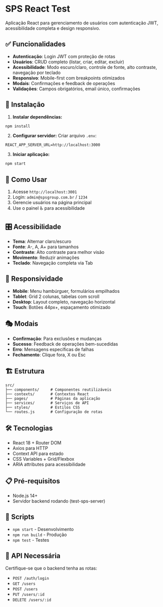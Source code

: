 # SPS React Test

Aplicação React para gerenciamento de usuários com autenticação JWT, acessibilidade completa e design responsivo.

## ✅ Funcionalidades

- **Autenticação**: Login JWT com proteção de rotas
- **Usuários**: CRUD completo (listar, criar, editar, excluir)
- **Acessibilidade**: Modo escuro/claro, controle de fonte, alto contraste, navegação por teclado
- **Responsivo**: Mobile-first com breakpoints otimizados
- **Modais**: Confirmações e feedback de operações
- **Validações**: Campos obrigatórios, email único, confirmações

## 🚀 Instalação

1. **Instalar dependências:**
```bash
npm install
```

2. **Configurar servidor:**
Criar arquivo `.env`:
```
REACT_APP_SERVER_URL=http://localhost:3000
```

3. **Iniciar aplicação:**
```bash
npm start
```

## 📱 Como Usar

1. Acesse `http://localhost:3001`
2. Login: `admin@spsgroup.com.br` / `1234`
3. Gerencie usuários na página principal
4. Use o painel ♿ para acessibilidade

## 🎛️ Acessibilidade

- **Tema**: Alternar claro/escuro
- **Fonte**: A-, A, A+ para tamanhos
- **Contraste**: Alto contraste para melhor visão
- **Movimento**: Reduzir animações
- **Teclado**: Navegação completa via Tab

## 📱 Responsividade

- **Mobile**: Menu hambúrguer, formulários empilhados
- **Tablet**: Grid 2 colunas, tabelas com scroll
- **Desktop**: Layout completo, navegação horizontal
- **Touch**: Botões 44px+, espaçamento otimizado

## 🎭 Modais

- **Confirmação**: Para exclusões e mudanças
- **Sucesso**: Feedback de operações bem-sucedidas
- **Erro**: Mensagens específicas de falhas
- **Fechamento**: Clique fora, X ou Esc

## 🏗️ Estrutura

```
src/
├── components/     # Componentes reutilizáveis
├── contexts/       # Contextos React
├── pages/          # Páginas da aplicação
├── services/       # Serviços de API
├── styles/         # Estilos CSS
└── routes.js       # Configuração de rotas
```

## 🛠️ Tecnologias

- React 18 + Router DOM
- Axios para HTTP
- Context API para estado
- CSS Variables + Grid/Flexbox
- ARIA attributes para acessibilidade

## 📋 Pré-requisitos

- Node.js 14+
- Servidor backend rodando (test-sps-server)

## 🧪 Scripts

- `npm start` - Desenvolvimento
- `npm run build` - Produção
- `npm test` - Testes

## 🔗 API Necessária

Certifique-se que o backend tenha as rotas:
- `POST /auth/login`
- `GET /users`
- `POST /users`
- `PUT /users/:id`
- `DELETE /users/:id`
